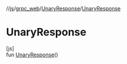 //[js](../../../index.md)/[grpc_web](../index.md)/[UnaryResponse](index.md)/[UnaryResponse](-unary-response.md)

# UnaryResponse

[js]\
fun [UnaryResponse](-unary-response.md)()
